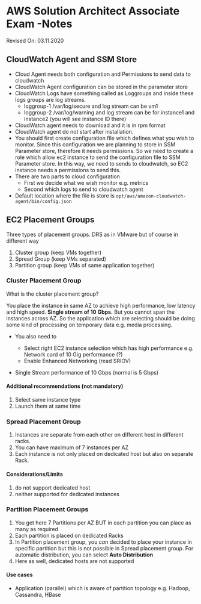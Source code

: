 # AWS Solution Architect Associate Exam -Notes

Revised On: 03.11.2020

## CloudWatch Agent and SSM Store

* Cloud Agent needs both configuration and Permissions to send data to cloudwatch
* CloudWatch Agent configuration can be stored in the parameter store
* CloudWatch Logs have something called as Loggroups and inside these logs groups are log streams.
  * loggroup-1 /var/log/secure and log stream can be vm1
  * loggroup-2 /var/log/warning and log stream can be for instance1 and instance2 (you will see instance ID there)
* CloudWatch agent needs to download and it is in rpm format
* CloudWatch agent do not start after installation. 
* You should first create configuration file which defines what you wish to monitor. Since this configuration we are planning to store in SSM Parameter store, therefore it needs permissions. So we need to create a role which allow ec2 instance to send the configuration file to SSM Parameter store. In this way, we need to sends to cloudwatch, so EC2 instance needs a permissions to send this.
* There are two parts to cloud configuration
  * First we decide what we wish monitor e.g. metrics
  * Second which logs to send to cloudwatch agent
* Default location where the file is store is `opt/aws/amazon-cloudwatch-agent/bin/config.json`

## EC2 Placement Groups

Three types of placement groups. DRS as in VMware but of course in different way

1. Cluster group (keep VMs together)
2. Spread Group (keep VMs separated)
3. Partition group (keep VMs of same application together)

### Cluster Placement Group

What is the cluster placement group?

You place the instance in same AZ to achieve high performance, low latency and high speed. **Single stream of 10 Gbps.** But you cannot span the instances across AZ. So the application which are selecting should be doing some kind of processing on temporary data e.g. media processing.

* You also need to 
  * Select right EC2 instance selection which has high performance e.g. Network card of 10 Gig performance (?)
  * Enable Enhanced Networking (read SRIOV)

* Single Stream performance of 10 Gbps (normal is 5 Gbps)
  
#### Additional recommendations (not mandatory)

1. Select same instance type
2. Launch them at same time

### Spread Placement Group

1. Instances are separate from each other on different host in different racks. 
2. You can have maximum of 7 instances per AZ
3. Each instance is not only placed on dedicated host but also on separate Rack.

#### Considerations/Limits

1. do not support dedicated host
2. neither supported for dedicated instances

### Partition Placement Groups

1. You get here 7 Partitions per AZ BUT in each partition you can place as many as required
2. Each partition is placed on dedicated Racks
3. In Partition placement group, you *can* decided to place your instance in specific partition but this is not possible in Spread placement group. For automatic distribution, you can select **Auto Distribution**
4. Here as well, dedicated hosts are not supported

#### Use cases

* Application (parallel) which is aware of partition topology e.g. Hadoop, Cassandra, HBase